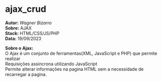 # ajax_crud  
**Autor:** _Wagner Bizarro_      
**Sobre:** AJAX  
**Stack:** HTML/CSS/JS/PHP  
**Data:** 19/09/2023       

**Sobre o Ajax:**  
O Ajax é um conjunto de ferramentas(XML, JavaScript e PHP) que permite realizar  
Requisições assincrona utilizando JavaScript     
Permite alterar informações na pagina HTML sem a necessidade de recarregar a pagina.   
